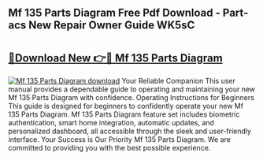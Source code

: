 ## Mf 135 Parts Diagram Free Pdf Download - Part-acs New Repair Owner Guide WK5sC

# <h2><a href="http://dfo1gdy.blite.top/?on=Mf+135+Parts+Diagram">🔗Download New 👉🔴 Mf 135 Parts Diagram</a></h2>

[![Mf 135 Parts Diagram download](https://i.imgur.com/lujVjoI.png)](http://dfo1gdy.blite.top/?on=Mf+135+Parts+Diagram)
Your Reliable Companion This user manual provides a dependable guide to operating and maintaining your new Mf 135 Parts Diagram with confidence. Operating Instructions for Beginners This guide is designed for beginners to confidently operate your new Mf 135 Parts Diagram. Mf 135 Parts Diagram feature set includes biometric authentication, smart home integration, automatic updates, and personalized dashboard, all accessible through the sleek and user-friendly interface. Your Success is Our Priority Mf 135 Parts Diagram. We are committed to providing you with the best possible experience.
